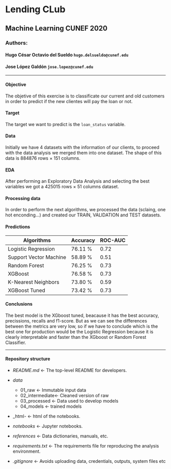 # Lending CLub
## Machine Learning CUNEF 2020
### Authors:
#### Hugo César Octavio del Sueldo `hugo.delsueldo@cunef.edu`
#### Jose López Galdón `jose.lopez@cunef.edu`

***

#### Objective
The objetive of this exercise is to classificate our current and old customers in order to predict if the new clientes will pay the loan or not.

#### Target

The target we want to predict is the `loan_status` variable.

#### Data

Initially we have 4 datasets with the information of our clients, to proceed with the data analysis we merged them into one dataset. The shape of this data is 884876 rows × 151 columns.

#### EDA

After performing an Exploratory Data Analysis and selecting the best variables we got a 425015 rows × 51 columns dataset.

#### Processing data

In order to perform the next algorithms, we processed the data (sclaing, one hot enconding...) and created our TRAIN, VALIDATION and TEST datasets.

#### Predictions

 Algorithms            |Accuracy|ROC-AUC
-----------------------|--------|--------
Logistic Regression    | 76.11 %| 0.72
Support Vector Machine | 58.89 %| 0.51
Random Forest          | 76.25 %| 0.73
XGBoost                | 76.58 %| 0.73
K-Nearest Neighbors    | 73.80 %| 0.59
XGBoost Tuned          | 73.42 %| 0.73

#### Conclusions

The best model is the XGboost tuned, beacause it has the best accuracy, precissions, recalls and f1-score. But as we can see the differences between the metrics are very low, so if we have to conclude which is the best one for production would be the Logistic Regression because it is clearly interpretable and faster than the XGboost or Random Forest Classifier.

***

#### Repository structure

- _README.md_ <- The top-level README for developers.

- _data_
  - 01_raw <- Immutable input data
  - 02_intermediate<- Cleaned version of raw
  - 03_processed <- Data used to develop models
  - 04_models <- trained models

- _html- <- html of the notebooks.

- _notebooks_ <- Jupyter notebooks.

- _references_ <- Data dictionaries, manuals, etc.

- _requirements.txt_ <- The requirements file for reproducing the analysis environment.

- _.gitignore_ <- Avoids uploading data, credentials, outputs, system files etc





